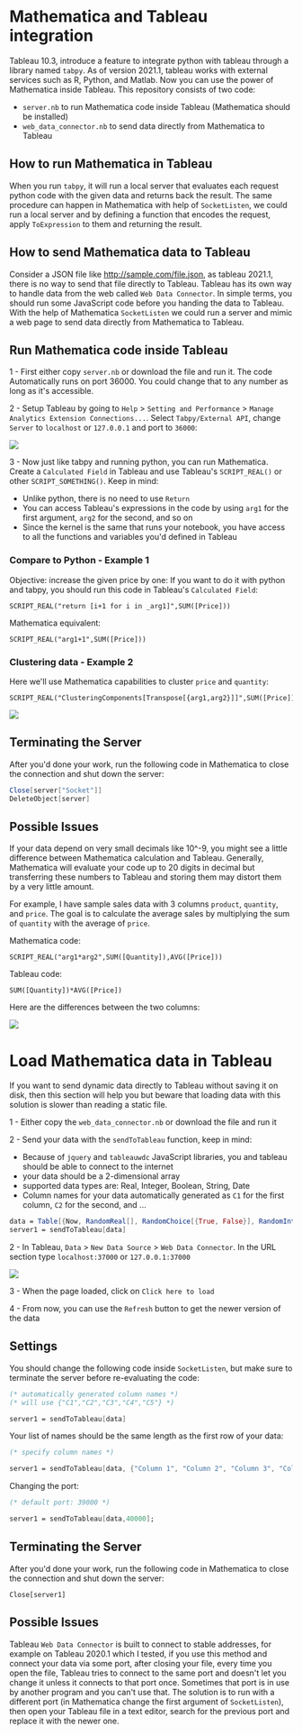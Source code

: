 # Mathematica and Tableau integration
Tableau 10.3, introduce a feature to integrate python with tableau through a library named `tabpy`. As of version 2021.1, tableau works with external services such as R, Python, and Matlab. Now you can use the power of Mathematica inside Tableau. This repository consists of two code:
- `server.nb` to run Mathematica code inside Tableau (Mathematica should be installed)
- `web_data_connector.nb` to send data directly from Mathematica to Tableau


## How to run Mathematica in Tableau
When you run `tabpy`, it will run a local server that evaluates each request python code with the given data and returns back the result. The same procedure can happen in Mathematica with help of `SocketListen`, we could run a local server and by defining a function that encodes the request, apply `ToExpression` to them and returning the result.

## How to send Mathematica data to Tableau
Consider a JSON file like http://sample.com/file.json, as tableau 2021.1, there is no way to send that file directly to Tableau. Tableau has its own way to handle data from the web called `Web Data Connector`. In simple terms, you should run some JavaScript code before you handing the data to Tableau. With the help of Mathematica `SocketListen` we could run a server and mimic a web page to send data directly from Mathematica to Tableau.

## Run Mathematica code inside Tableau
1 - First either copy `server.nb` or download the file and run it. The code Automatically runs on port 36000. You could change that to any number as long as it's accessible.

2 - Setup Tableau by going to `Help` > `Setting and Performance` > `Manage Analytics Extension Connections...`. Select `Tabpy/External API`, change `Server` to `localhost` or `127.0.0.1` and port to `36000`:

![](https://i.imgur.com/8e3Znso.png)

3 - Now just like tabpy and running python, you can run Mathematica. Create a `Calculated Field` in Tableau and use Tableau's `SCRIPT_REAL()` or other `SCRIPT_SOMETHING()`. Keep in mind:
- Unlike python, there is no need to use `Return`
- You can access Tableau's expressions in the code by using `arg1` for the first argument, `arg2` for the second, and so on
- Since the kernel is the same that runs your notebook, you have access to all the functions and variables you'd defined in Tableau


### Compare to Python - Example 1
Objective: increase the given price by one:
If you want to do it with python and tabpy, you should run this code in Tableau's `Calculated Field`:

```tableau
SCRIPT_REAL("return [i+1 for i in _arg1]",SUM([Price]))
```

Mathematica equivalent:
```tableau
SCRIPT_REAL("arg1+1",SUM([Price]))
```

### Clustering data - Example 2
Here we'll use Mathematica capabilities to cluster `price` and `quantity`:
```tableau
SCRIPT_REAL("ClusteringComponents[Transpose[{arg1,arg2}]]",SUM([Price]),SUM([Quantity]))
```
![](https://i.imgur.com/fBJ0wn6.png)

## Terminating the Server
After you'd done your work, run the following code in Mathematica to close the connection and shut down the server:
```mathematica
Close[server["Socket"]]
DeleteObject[server]
```

## Possible Issues
If your data depend on very small decimals like 10^-9, you might see a little difference between Mathematica calculation and Tableau. Generally, Mathematica will evaluate your code up to 20 digits in decimal but transferring these numbers to Tableau and storing them may distort them by a very little amount.

For example, I have sample sales data with 3 columns `product`, `quantity`, and `price`. The goal is to calculate the average sales by multiplying the sum of `quantity` with the average of `price`.

Mathematica code:
```tableau
SCRIPT_REAL("arg1*arg2",SUM([Quantity]),AVG([Price]))
```
Tableau code:
```tableau
SUM([Quantity])*AVG([Price])
```
Here are the differences between the two columns:

![](https://i.imgur.com/nyKhtbQ.png)

# Load Mathematica data in Tableau
If you want to send dynamic data directly to Tableau without saving it on disk, then this section will help you but beware that loading data with this solution is slower than reading a static file.

1 - Either copy the `web_data_connector.nb` or download the file and run it

2 - Send your data with the `sendToTableau` function, keep in mind:
- Because of `jquery` and `tableauwdc` JavaScript libraries, you and tableau should be able to connect to the internet 
- your data should be a 2-dimensional array
- supported data types are: Real, Integer, Boolean, String, Date
- Column names for your data automatically generated as `C1` for the first column, `C2` for the second, and ...

```mathematica
data = Table[{Now, RandomReal[], RandomChoice[{True, False}], RandomInteger[10], "Test"}, 4];
server1 = sendToTableau[data]
```

2 - In Tableau, `Data` > `New Data Source` > `Web Data Connector`. In the URL section type `localhost:37000` or `127.0.0.1:37000`

![](https://i.imgur.com/5vNuW2y.png)

3 - When the page loaded, click on `Click here to load`

4 - From now, you can use the `Refresh` button to get the newer version of the data

## Settings
You should change the following code inside `SocketListen`, but make sure to terminate the server before re-evaluating the code:
```mathematica
(* automatically generated column names *)
(* will use {"C1","C2","C3","C4","C5"} *)

server1 = sendToTableau[data]
```

Your list of names should be the same length as the first row of your data:
```mathematica
(* specify column names *)

server1 = sendToTableau[data, {"Column 1", "Column 2", "Column 3", "Column 4", "Column 5"}];
```
Changing the port:
```mathematica
(* default port: 39000 *)

server1 = sendToTableau[data,40000];
```

## Terminating the Server
After you'd done your work, run the following code in Mathematica to close the connection and shut down the server:
```
Close[server1]
```


## Possible Issues
Tableau `Web Data Connector` is built to connect to stable addresses, for example on Tableau 2020.1 which I tested, if you use this method and connect your data via some port, after closing your file, every time you open the file, Tableau tries to connect to the same port and doesn't let you change it unless it connects to that port once. Sometimes that port is in use by another program and you can't use that. The solution is to run with a different port (in Mathematica change the first argument of `SocketListen`), then open your Tableau file in a text editor, search for the previous port and replace it with the newer one.
